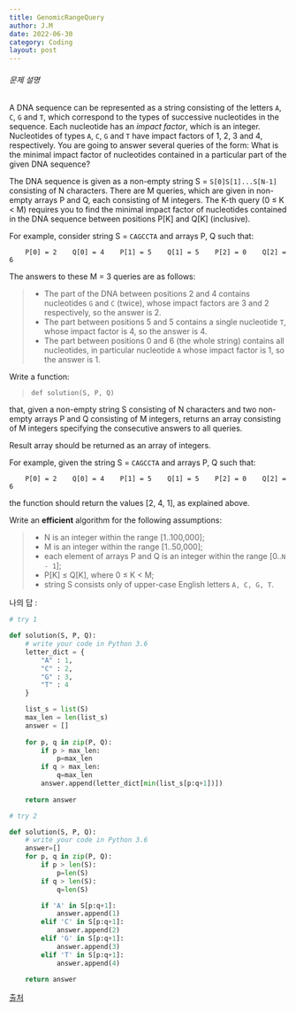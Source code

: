```yaml
---
title: GenomicRangeQuery
author: J.M
date: 2022-06-30
category: Coding
layout: post
---
```


###### 문제 설명

A DNA sequence can be represented as a string consisting of the letters `A`, `C`, `G` and `T`, which correspond to the types of successive nucleotides in the sequence. Each nucleotide has an *impact factor*, which is an integer. Nucleotides of types `A`, `C`, `G` and `T` have impact factors of 1, 2, 3 and 4, respectively. You are going to answer several queries of the form: What is the minimal impact factor of nucleotides contained in a particular part of the given DNA sequence?

The DNA sequence is given as a non-empty string S = `S[0]S[1]...S[N-1]` consisting of N characters. There are M queries, which are given in non-empty arrays P and Q, each consisting of M integers. The K-th query (0 ≤ K < M) requires you to find the minimal impact factor of nucleotides contained in the DNA sequence between positions P[K] and Q[K] (inclusive).

For example, consider string S = `CAGCCTA` and arrays P, Q such that:

```
    P[0] = 2    Q[0] = 4    P[1] = 5    Q[1] = 5    P[2] = 0    Q[2] = 6
```

The answers to these M = 3 queries are as follows:

> - The part of the DNA between positions 2 and 4 contains nucleotides `G` and `C` (twice), whose impact factors are 3 and 2 respectively, so the answer is 2.
> - The part between positions 5 and 5 contains a single nucleotide `T`, whose impact factor is 4, so the answer is 4.
> - The part between positions 0 and 6 (the whole string) contains all nucleotides, in particular nucleotide `A` whose impact factor is 1, so the answer is 1.

Write a function:

> ```
> def solution(S, P, Q)
> ```

that, given a non-empty string S consisting of N characters and two non-empty arrays P and Q consisting of M integers, returns an array consisting of M integers specifying the consecutive answers to all queries.

Result array should be returned as an array of integers.

For example, given the string S = `CAGCCTA` and arrays P, Q such that:

```
    P[0] = 2    Q[0] = 4    P[1] = 5    Q[1] = 5    P[2] = 0    Q[2] = 6
```

the function should return the values [2, 4, 1], as explained above.

Write an **efficient** algorithm for the following assumptions:

> - N is an integer within the range [1..100,000];
> - M is an integer within the range [1..50,000];
> - each element of arrays P and Q is an integer within the range [0..`N - 1`];
> - P[K] ≤ Q[K], where 0 ≤ K < M;
> - string S consists only of upper-case English letters `A, C, G, T`.

나의 답 : 

```python
# try 1

def solution(S, P, Q):
    # write your code in Python 3.6
    letter_dict = {
        "A" : 1,
        "C" : 2,
        "G" : 3,
        "T" : 4
    }

    list_s = list(S)
    max_len = len(list_s)
    answer = []
    
    for p, q in zip(P, Q):
        if p > max_len:
            p=max_len
        if q > max_len:
            q=max_len
        answer.append(letter_dict[min(list_s[p:q+1])])
    
    return answer
```

```python
# try 2

def solution(S, P, Q):
    # write your code in Python 3.6
    answer=[]
    for p, q in zip(P, Q):
        if p > len(S):
            p=len(S)
        if q > len(S):
            q=len(S)

        if 'A' in S[p:q+1]:
            answer.append(1)
        elif 'C' in S[p:q+1]:
            answer.append(2)
        elif 'G' in S[p:q+1]:
            answer.append(3)
        elif 'T' in S[p:q+1]:
            answer.append(4)
    
    return answer
```

[출처](https://app.codility.com/programmers/lessons/5-prefix_sums/genomic_range_query/)
